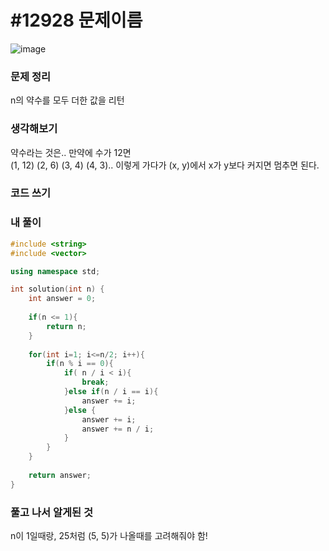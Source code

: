 # #12928 문제이름

![image](https://user-images.githubusercontent.com/28949235/123086994-02452680-d45f-11eb-843f-b13af330ef9e.png)

### 문제 정리

n의 약수를 모두 더한 값을 리턴

### 생각해보기

약수라는 것은.. 만약에 수가 12면  
(1, 12) (2, 6) (3, 4) (4, 3).. 이렇게 가다가 (x, y)에서 x가 y보다 커지면 멈추면 된다.

### 코드 쓰기

### 내 풀이

```c++
#include <string>
#include <vector>

using namespace std;

int solution(int n) {
    int answer = 0;
    
    if(n <= 1){
        return n;
    }
    
    for(int i=1; i<=n/2; i++){
        if(n % i == 0){
            if( n / i < i){
                break;
            }else if(n / i == i){
                answer += i;
            }else {
                answer += i;
                answer += n / i;
            }
        }
    }
    
    return answer;
}
```



### 풀고 나서 알게된 것

n이 1일때랑, 25처럼 (5, 5)가 나올때를 고려해줘야 함!
